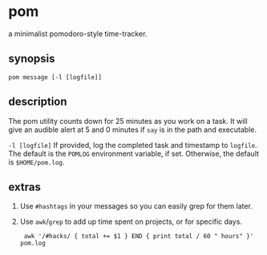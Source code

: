 pom
===

a minimalist pomodoro-style time-tracker.

synopsis
--------

    pom message [-l [logfile]]

description
-----------

The pom utility counts down for 25 minutes as you work on a task. It will
give an audible alert at 5 and 0 minutes if `say` is in the path and
executable.

`-l [logfile]`
    If provided, log the completed task and timestamp to `logfile`. The
    default is the `POMLOG` environment variable, if set. Otherwise, the
    default is `$HOME/pom.log`.

extras
------

1. Use `#hashtags` in your messages so you can easily grep for them later.
2. Use `awk`/`grep` to add up time spent on projects, or for specific days.

        awk '/#hacks/ { total += $1 } END { print total / 60 " hours" }' pom.log

